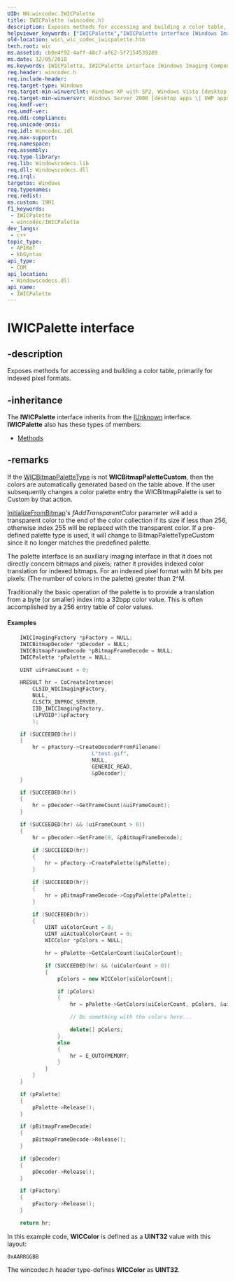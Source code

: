 ```yaml
---
UID: NN:wincodec.IWICPalette
title: IWICPalette (wincodec.h)
description: Exposes methods for accessing and building a color table, primarily for indexed pixel formats.
helpviewer_keywords: ["IWICPalette","IWICPalette interface [Windows Imaging Component]","IWICPalette interface [Windows Imaging Component]","described","_wic_codec_iwicpalette","wic._wic_codec_iwicpalette","wincodec/IWICPalette"]
old-location: wic\_wic_codec_iwicpalette.htm
tech.root: wic
ms.assetid: cb0e4f92-4aff-48c7-af62-5f7154539289
ms.date: 12/05/2018
ms.keywords: IWICPalette, IWICPalette interface [Windows Imaging Component], IWICPalette interface [Windows Imaging Component],described, _wic_codec_iwicpalette, wic._wic_codec_iwicpalette, wincodec/IWICPalette
req.header: wincodec.h
req.include-header: 
req.target-type: Windows
req.target-min-winverclnt: Windows XP with SP2, Windows Vista [desktop apps \| UWP apps]
req.target-min-winversvr: Windows Server 2008 [desktop apps \| UWP apps]
req.kmdf-ver: 
req.umdf-ver: 
req.ddi-compliance: 
req.unicode-ansi: 
req.idl: Wincodec.idl
req.max-support: 
req.namespace: 
req.assembly: 
req.type-library: 
req.lib: Windowscodecs.lib
req.dll: Windowscodecs.dll
req.irql: 
targetos: Windows
req.typenames: 
req.redist: 
ms.custom: 19H1
f1_keywords:
 - IWICPalette
 - wincodec/IWICPalette
dev_langs:
 - c++
topic_type:
 - APIRef
 - kbSyntax
api_type:
 - COM
api_location:
 - Windowscodecs.dll
api_name:
 - IWICPalette
---
```


# IWICPalette interface


## -description

Exposes methods for accessing and building a color table, primarily for indexed pixel formats.

## -inheritance

The <b xmlns:loc="http://microsoft.com/wdcml/l10n">IWICPalette</b> interface inherits from the <a href="/windows/desktop/api/unknwn/nn-unknwn-iunknown">IUnknown</a> interface. <b>IWICPalette</b> also has these types of members:
<ul>
<li><a href="https://docs.microsoft.com/">Methods</a></li>
</ul>

## -remarks

If the <a href="/windows/desktop/api/wincodec/ne-wincodec-wicbitmappalettetype">WICBitmapPaletteType</a> is not <b>WICBitmapPaletteCustom</b>, then the colors are automatically generated based on the table above.  If the user subsequently changes a color palette entry the WICBitmapPalette is set to Custom by that action.


<a href="/windows/desktop/api/wincodec/nf-wincodec-iwicpalette-initializefrombitmap">InitializeFromBitmap</a>'s <i>fAddTransparentColor</i> parameter will add a transparent color to the end of the color collection if its size if less than 256, otherwise index 255 will be replaced with the transparent color.  If a pre-defined palette type is used, it will change to BitmapPaletteTypeCustom since it no longer matches the predefined palette.

The palette interface is an auxiliary imaging interface in that it does not directly concern bitmaps and pixels; rather it provides indexed color translation for indexed bitmaps. For an indexed pixel format with M bits per pixels: (The number of colors in the palette) greater than 2^M.

Traditionally the basic operation of the palette is to provide a translation from a byte (or smaller) index into a 32bpp color value. This is often accomplished by a 256 entry table of color values.


#### Examples


```cpp
    IWICImagingFactory *pFactory = NULL;
    IWICBitmapDecoder *pDecoder = NULL;
    IWICBitmapFrameDecode *pBitmapFrameDecode = NULL;
    IWICPalette *pPalette = NULL;

    UINT uiFrameCount = 0;

    HRESULT hr = CoCreateInstance(
        CLSID_WICImagingFactory,
        NULL,
        CLSCTX_INPROC_SERVER,
        IID_IWICImagingFactory,
        (LPVOID*)&pFactory
        );

    if (SUCCEEDED(hr))
    {
        hr = pFactory->CreateDecoderFromFilename(
                           L"test.gif",
                           NULL,
                           GENERIC_READ,
                           &pDecoder);
    }

    if (SUCCEEDED(hr))
    {
        hr = pDecoder->GetFrameCount(&uiFrameCount);
    }

    if (SUCCEEDED(hr) && (uiFrameCount > 0))
    {
        hr = pDecoder->GetFrame(0, &pBitmapFrameDecode);

        if (SUCCEEDED(hr))
        {
            hr = pFactory->CreatePalette(&pPalette);
        }

        if (SUCCEEDED(hr))
        {
            hr = pBitmapFrameDecode->CopyPalette(pPalette);
        }

        if (SUCCEEDED(hr))
        {
            UINT uiColorCount = 0;
            UINT uiActualColorCount = 0;
            WICColor *pColors = NULL;

            hr = pPalette->GetColorCount(&uiColorCount);

            if (SUCCEEDED(hr) && (uiColorCount > 0))
            {
                pColors = new WICColor[uiColorCount];

                if (pColors)
                {
                    hr = pPalette->GetColors(uiColorCount, pColors, &uiActualColorCount);

                    // Do something with the colors here...

                    delete[] pColors;
                }
                else
                {
                    hr = E_OUTOFMEMORY;
                }
            }
        }
    }

    if (pPalette)
    {
        pPalette->Release();
    }

    if (pBitmapFrameDecode)
    {
        pBitmapFrameDecode->Release();
    }

    if (pDecoder)
    {
        pDecoder->Release();
    }

    if (pFactory)
    {
        pFactory->Release();
    }

    return hr;
```


In this example code, <b>WICColor</b> is defined as a <b>UINT32</b> value with this layout: 

<pre class="syntax" xml:space="preserve"><code>0xAARRGGBB</code></pre>
The wincodec.h header type-defines <b>WICColor</b> as <b>UINT32</b>.
